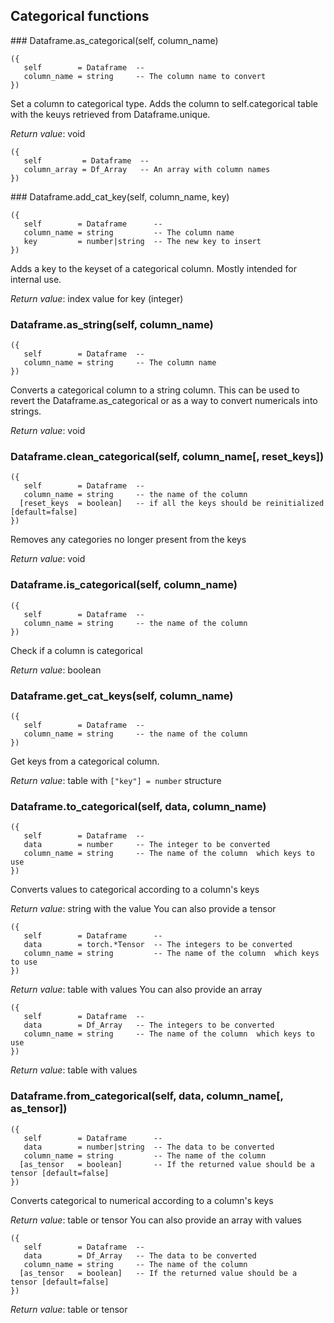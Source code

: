 
## Categorical functions

<a name="Dataframe.as_categorical">
### Dataframe.as_categorical(self, column_name)

```
({
   self        = Dataframe  -- 
   column_name = string     -- The column name to convert
})
```

Set a column to categorical type. Adds the column to self.categorical table with
the keuys retrieved from Dataframe.unique.

_Return value_: void

```
({
   self         = Dataframe  -- 
   column_array = Df_Array   -- An array with column names
})
```

<a name="Dataframe.add_cat_key">
### Dataframe.add_cat_key(self, column_name, key)

```
({
   self        = Dataframe      -- 
   column_name = string         -- The column name
   key         = number|string  -- The new key to insert
})
```

Adds a key to the keyset of a categorical column. Mostly intended for internal use.

_Return value_: index value for key (integer)
	<a name="Dataframe.as_string">
### Dataframe.as_string(self, column_name)

```
({
   self        = Dataframe  -- 
   column_name = string     -- The column name
})
```

Converts a categorical column to a string column. This can be used to revert
the Dataframe.as_categorical or as a way to convert numericals into strings.

_Return value_: void
<a name="Dataframe.clean_categorical">
### Dataframe.clean_categorical(self, column_name[, reset_keys])

```
({
   self        = Dataframe  -- 
   column_name = string     -- the name of the column
  [reset_keys  = boolean]   -- if all the keys should be reinitialized [default=false]
})
```

Removes any categories no longer present from the keys

_Return value_: void
<a name="Dataframe.is_categorical">
### Dataframe.is_categorical(self, column_name)

```
({
   self        = Dataframe  -- 
   column_name = string     -- the name of the column
})
```

Check if a column is categorical

_Return value_: boolean
<a name="Dataframe.get_cat_keys">
### Dataframe.get_cat_keys(self, column_name)

```
({
   self        = Dataframe  -- 
   column_name = string     -- the name of the column
})
```

Get keys from a categorical column.

_Return value_: table with `["key"] = number` structure
<a name="Dataframe.to_categorical">
### Dataframe.to_categorical(self, data, column_name)

```
({
   self        = Dataframe  -- 
   data        = number     -- The integer to be converted
   column_name = string     -- The name of the column  which keys to use
})
```

Converts values to categorical according to a column's keys

_Return value_: string with the value
You can also provide a tensor

```
({
   self        = Dataframe      -- 
   data        = torch.*Tensor  -- The integers to be converted
   column_name = string         -- The name of the column  which keys to use
})
```

_Return value_: table with values
You can also provide an array

```
({
   self        = Dataframe  -- 
   data        = Df_Array   -- The integers to be converted
   column_name = string     -- The name of the column  which keys to use
})
```

_Return value_: table with values
<a name="Dataframe.from_categorical">
### Dataframe.from_categorical(self, data, column_name[, as_tensor])

```
({
   self        = Dataframe      -- 
   data        = number|string  -- The data to be converted
   column_name = string         -- The name of the column
  [as_tensor   = boolean]       -- If the returned value should be a tensor [default=false]
})
```

Converts categorical to numerical according to a column's keys

_Return value_: table or tensor
You can also provide an array with values

```
({
   self        = Dataframe  -- 
   data        = Df_Array   -- The data to be converted
   column_name = string     -- The name of the column
  [as_tensor   = boolean]   -- If the returned value should be a tensor [default=false]
})
```

_Return value_: table or tensor
